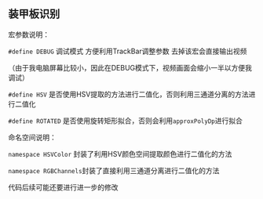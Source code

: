 ## 装甲板识别

宏参数说明：

`#define DEBUG` 调试模式 方便利用TrackBar调整参数 去掉该宏会直接输出视频

（由于我电脑屏幕比较小，因此在DEBUG模式下，视频画面会缩小一半以方便我调试）

`#define HSV` 是否使用HSV提取的方法进行二值化，否则利用三通道分离的方法进行二值化

`#define ROTATED` 是否使用旋转矩形拟合，否则会利用`approxPolyDp`进行拟合

命名空间说明：

`namespace HSVColor` 封装了利用HSV颜色空间提取颜色进行二值化的方法

`namespace RGBChannels`封装了直接利用三通道分离进行二值化的方法

代码后续可能还要进行进一步的修改